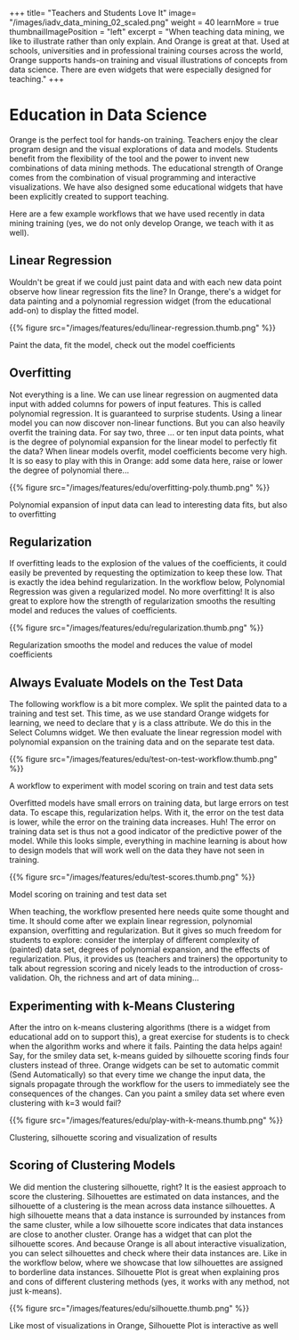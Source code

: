 +++
title= "Teachers and Students Love It"
image= "/images/iadv_data_mining_02_scaled.png"
weight = 40
learnMore = true
thumbnailImagePosition = "left"
excerpt = "When teaching data mining, we like to illustrate rather than only explain. And Orange is great at that. Used at schools, universities and in professional training courses across the world, Orange supports hands-on training and visual illustrations of concepts from data science. There are even widgets that were especially designed for teaching."
+++

# Education in Data Science

Orange is the perfect tool for hands-on training. Teachers enjoy the clear program design and the visual explorations of data and models. Students benefit from the flexibility of the tool and the power to invent new combinations of data mining methods. The educational strength of Orange comes from the combination of visual programming and interactive visualizations. We have also designed some educational widgets that have been explicitly created to support teaching.


Here are a few example workflows that we have used recently in data mining training (yes, we do not only develop Orange, we teach with it as well).

## Linear Regression
Wouldn't be great if we could just paint data and with each new data point observe how linear regression fits the line? In Orange, there's a widget for data painting and a polynomial regression widget (from the educational add-on) to display the fitted model.

{{% figure src="/images/features/edu/linear-regression.thumb.png" %}}

 Paint the data, fit the model, check out the model coefficients

## Overfitting
Not everything is a line. We can use linear regression on augmented data input with added columns for powers of input features. This is called polynomial regression. It is guaranteed to surprise students. Using a linear model you can now discover non-linear functions. But you can also heavily overfit the training data. For say two, three ... or ten input data points, what is the degree of polynomial expansion for the linear model to perfectly fit the data? When linear models overfit, model coefficients become very high. It is so easy to play with this in Orange: add some data here, raise or lower the degree of polynomial there...

{{% figure src="/images/features/edu/overfitting-poly.thumb.png" %}}

 Polynomial expansion of input data can lead to interesting data fits, but also to overfitting

## Regularization
If overfitting leads to the explosion of the values of the coefficients, it could easily be prevented by requesting the optimization to keep these low. That is exactly the idea behind regularization. In the workflow below, Polynomial Regression was given a regularized model. No more overfitting! It is also great to explore how the strength of regularization smooths the resulting model and reduces the values of coefficients.

{{% figure src="/images/features/edu/regularization.thumb.png" %}}

 Regularization smooths the model and reduces the value of model coefficients

## Always Evaluate Models on the Test Data
The following workflow is a bit more complex. We split the painted data to a training and test set. This time, as we use standard Orange widgets for learning, we need to declare that y is a class attribute. We do this in the Select Columns widget. We then evaluate the linear regression model with polynomial expansion on the training data and on the separate test data.

{{% figure src="/images/features/edu/test-on-test-workflow.thumb.png" %}}


 A workflow to experiment with model scoring on train and test data sets

Overfitted models have small errors on training data, but large errors on test data. To escape this, regularization helps. With it, the error on the test data is lower, while the error on the training data increases. Huh! The error on training data set is thus not a good indicator of the predictive power of the model. While this looks simple, everything in machine learning is about how to design models that will work well on the data they have not seen in training.

{{% figure src="/images/features/edu/test-scores.thumb.png" %}}


 Model scoring on training and test data set

When teaching, the workflow presented here needs quite some thought and time. It should come after we explain linear regression, polynomial expansion, overfitting and regularization. But it gives so much freedom for students to explore: consider the interplay of different complexity of (painted) data set, degrees of polynomial expansion, and the effects of regularization. Plus, it provides us (teachers and trainers) the opportunity to talk about regression scoring and nicely leads to the introduction of cross-validation. Oh, the richness and art of data mining...

## Experimenting with k-Means Clustering
After the intro on k-means clustering algorithms (there is a widget from educational add on to support this), a great exercise for students is to check when the algorithm works and where it fails. Painting the data helps again! Say, for the smiley data set, k-means guided by silhouette scoring finds four clusters instead of three. Orange widgets can be set to automatic commit (Send Automatically) so that every time we change the input data, the signals propagate through the workflow for the users to immediately see the consequences of the changes. Can you paint a smiley data set where even clustering with k=3 would fail?

{{% figure src="/images/features/edu/play-with-k-means.thumb.png" %}}

 Clustering, silhouette scoring and visualization of results

## Scoring of Clustering Models
We did mention the clustering silhouette, right? It is the easiest approach to score the clustering. Silhouettes are estimated on data instances, and the silhouette of a clustering is the mean across data instance silhouettes. A high silhouette means that a data instance is surrounded by instances from the same cluster, while a low silhouette score indicates that data instances are close to another cluster. Orange has a widget that can plot the silhouette scores. And because Orange is all about interactive visualization, you can select silhouettes and check where their data instances are. Like in the workflow below, where we showcase that low silhouettes are assigned to borderline data instances. Silhouette Plot is great when explaining pros and cons of different clustering methods (yes, it works with any method, not just k-means).

{{% figure src="/images/features/edu/silhouette.thumb.png" %}}

 Like most of visualizations in Orange, Silhouette Plot is interactive as well
